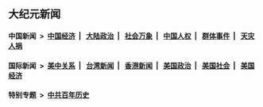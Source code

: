 ## 大纪元新闻

#### 中国新闻 &nbsp;>&nbsp; [中国经济](indexes/ncid283/README.md?05132045) &nbsp;| &nbsp; [大陆政治](indexes/ncid277/README.md?05132045) &nbsp;| &nbsp; [社会万象](indexes/ncid282/README.md?05132045) &nbsp;| &nbsp; [中国人权](indexes/ncid278/README.md?05132045) &nbsp;| &nbsp; [群体事件](indexes/ncid279/README.md?05132045) &nbsp;| &nbsp; [天灾人祸](indexes/ncid280/README.md?05132045)

#### 国际新闻 &nbsp;>&nbsp; [美中关系](indexes/nf1412576/README.md?05132045) &nbsp;| &nbsp; [台湾新闻](indexes/ncid1349361/README.md?05132045) &nbsp;| &nbsp; [香港新闻](indexes/ncid1349362/README.md?05132045) &nbsp;| &nbsp; [美国政治](indexes/ncid1078159/README.md?05132045) &nbsp;| &nbsp; [美国社会](indexes/ncid1078160/README.md?05132045) &nbsp;| &nbsp; [美国经济](indexes/ncid1078158/README.md?05132045)

#### 特别专题 &nbsp;>&nbsp; [中共百年历史](https://github.com/easy2view/epoch-special/blob/master/README.md?05132045)  
